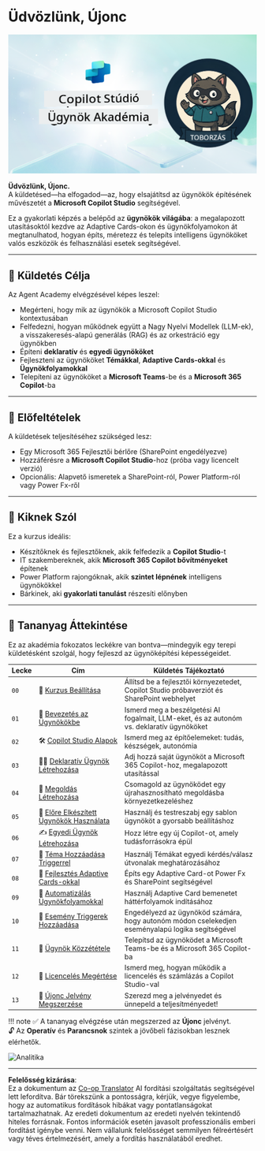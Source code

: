 <!--
CO_OP_TRANSLATOR_METADATA:
{
  "original_hash": "8b5ecad9d5d073ea3f4c2b844e80f2e5",
  "translation_date": "2025-10-20T17:05:12+00:00",
  "source_file": "docs/recruit/README.md",
  "language_code": "hu"
}
-->
# Üdvözlünk, Újonc

![Copilot Studio Agent Academy Újonc](../../../../translated_images/mcs-agent-academy-recruit-banner.f01c323f046afa313523de9d6da40d3774cc0fc0d1a4bf66e2ea0568b31b960c.hu.png)

**Üdvözlünk, Újonc.**  
A küldetésed—ha elfogadod—az, hogy elsajátítsd az ügynökök építésének művészetét a **Microsoft Copilot Studio** segítségével.

Ez a gyakorlati képzés a belépőd az **ügynökök világába**: a megalapozott utasításoktól kezdve az Adaptive Cards-okon és ügynökfolyamokon át megtanulhatod, hogyan építs, méretezz és telepíts intelligens ügynököket valós eszközök és felhasználási esetek segítségével.

---

## 🎯 Küldetés Célja

Az Agent Academy elvégzésével képes leszel:

- Megérteni, hogy mik az ügynökök a Microsoft Copilot Studio kontextusában
- Felfedezni, hogyan működnek együtt a Nagy Nyelvi Modellek (LLM-ek), a visszakeresés-alapú generálás (RAG) és az orkestráció egy ügynökben
- Építeni **deklaratív** és **egyedi ügynököket**
- Fejleszteni az ügynököket **Témákkal**, **Adaptive Cards-okkal** és **Ügynökfolyamokkal**
- Telepíteni az ügynököket a **Microsoft Teams**-be és a **Microsoft 365 Copilot**-ba

---

## 🧪 Előfeltételek

A küldetések teljesítéséhez szükséged lesz:

- Egy Microsoft 365 Fejlesztői bérlőre (SharePoint engedélyezve)
- Hozzáférésre a **Microsoft Copilot Studio**-hoz (próba vagy licencelt verzió)
- Opcionális: Alapvető ismeretek a SharePoint-ról, Power Platform-ról vagy Power Fx-ről

---

## 🧬 Kiknek Szól

Ez a kurzus ideális:

- Készítőknek és fejlesztőknek, akik felfedezik a **Copilot Studio**-t
- IT szakembereknek, akik **Microsoft 365 Copilot bővítményeket** építenek
- Power Platform rajongóknak, akik **szintet lépnének** intelligens ügynökökkel
- Bárkinek, aki **gyakorlati tanulást** részesíti előnyben

---

## 🧭 Tananyag Áttekintése

Ez az akadémia fokozatos leckékre van bontva—mindegyik egy terepi küldetésként szolgál, hogy fejleszd az ügynöképítési képességeidet.

| Lecke | Cím | Küldetés Tájékoztató |
|-------|-----|-----------------------|
| `00` | 🧰 [Kurzus Beállítása](./00-course-setup/README.md) | Állítsd be a fejlesztői környezetedet, Copilot Studio próbaverziót és SharePoint webhelyet |
| `01` | 🧠 [Bevezetés az Ügynökökbe](./01-introduction-to-agents/README.md) | Ismerd meg a beszélgetési AI fogalmait, LLM-eket, és az autonóm vs. deklaratív ügynököket |
| `02` | 🛠️ [Copilot Studio Alapok](./02-copilot-studio-fundamentals/README.md) | Ismerd meg az építőelemeket: tudás, készségek, autonómia |
| `03` | 👩‍💻 [Deklaratív Ügynök Létrehozása](./03-create-a-declarative-agent-for-M365Copilot/README.md) | Adj hozzá saját ügynököt a Microsoft 365 Copilot-hoz, megalapozott utasítással |
| `04` | 🧩 [Megoldás Létrehozása](./04-creating-a-solution/README.md) | Csomagold az ügynöködet egy újrahasznosítható megoldásba környezetkezeléshez |
| `05` | 🚀 [Előre Elkészített Ügynökök Használata](./05-using-prebuilt-agents/README.md) | Használj és testreszabj egy sablon ügynököt a gyorsabb beállításhoz |
| `06` | ✍️ [Egyedi Ügynök Létrehozása](./06-create-agent-from-conversation/README.md) | Hozz létre egy új Copilot-ot, amely tudásforrásokra épül |
| `07` | 🧠 [Téma Hozzáadása Triggerrel](./07-add-new-topic-with-trigger/README.md) | Használj Témákat egyedi kérdés/válasz útvonalak meghatározásához |
| `08` | 🪪 [Fejlesztés Adaptive Cards-okkal](./08-add-adaptive-card/README.md) | Építs egy Adaptive Card-ot Power Fx és SharePoint segítségével |
| `09` | 🔁 [Automatizálás Ügynökfolyamokkal](./09-add-an-agent-flow/README.md) | Használj Adaptive Card bemenetet háttérfolyamok indításához |
| `10` | 🧭 [Esemény Triggerek Hozzáadása](./10-add-event-triggers/README.md) | Engedélyezd az ügynököd számára, hogy autonóm módon cselekedjen eseményalapú logika segítségével |
| `11` | 📢 [Ügynök Közzététele](./11-publish-your-agent/README.md) | Telepítsd az ügynöködet a Microsoft Teams-be és a Microsoft 365 Copilot-ba |
| `12` | 🪪 [Licencelés Megértése](./12-understanding-licensing/README.md) | Ismerd meg, hogyan működik a licencelés és számlázás a Copilot Studio-val |
| `13` | 🚨 [Újonc Jelvény Megszerzése](./course-completion-badges-recruit/README.md) | Szerezd meg a jelvényedet és ünnepeld a teljesítményedet! |

!!! note
    ✅ A tananyag elvégzése után megszerzed az **Újonc** jelvényt.  
    🔓 Az **Operatív** és **Parancsnok** szintek a jövőbeli fázisokban lesznek elérhetők.

<!-- markdownlint-disable-next-line MD033 -->
<img src="https://m365-visitor-stats.azurewebsites.net/agent-academy/recruit" alt="Analitika" />

---

**Felelősség kizárása**:  
Ez a dokumentum az [Co-op Translator](https://github.com/Azure/co-op-translator) AI fordítási szolgáltatás segítségével lett lefordítva. Bár törekszünk a pontosságra, kérjük, vegye figyelembe, hogy az automatikus fordítások hibákat vagy pontatlanságokat tartalmazhatnak. Az eredeti dokumentum az eredeti nyelvén tekintendő hiteles forrásnak. Fontos információk esetén javasolt professzionális emberi fordítást igénybe venni. Nem vállalunk felelősséget semmilyen félreértésért vagy téves értelmezésért, amely a fordítás használatából eredhet.